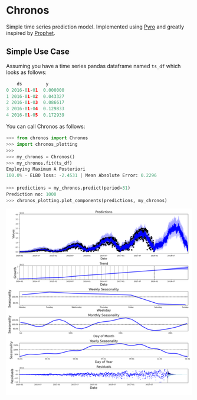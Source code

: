 # Chronos



Simple time series prediction model. Implemented using <a href="https://pyro.ai/" target="_blank">Pyro</a> and greatly inspired by <a href="https://facebook.github.io/prophet/" target="_blank">Prophet</a>.

## Simple Use Case

Assuming you have a time series pandas dataframe named `ts_df` which looks as follows:

```python
    ds         y
0 2016-01-01  0.000000
1 2016-01-02  0.043327
2 2016-01-03  0.086617
3 2016-01-04  0.129833
4 2016-01-05  0.172939
```

You can call Chronos as follows:

```python
>>> from chronos import Chronos
>>> import chronos_plotting
>>>
>>> my_chronos = Chronos()
>>> my_chronos.fit(ts_df)
Employing Maximum A Posteriori
100.0% - ELBO loss: -2.4531 | Mean Absolute Error: 0.2296   

>>> predictions = my_chronos.predict(period=31)
Prediction no: 1000
>>> chronos_plotting.plot_components(predictions, my_chronos)
```

![alt text](images/Divvy_components.png)
